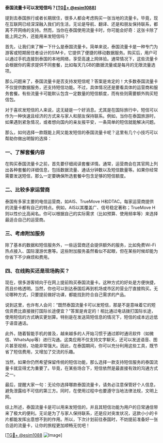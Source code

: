 **泰国流量卡可以发短信吗？[[TG💪+ @esim1088](https://t.me/s/esim1088)]**

提到去泰国旅行或者长期居住，很多人都会考虑购买一张当地的流量卡。毕竟，现在互联网已经深深融入我们的生活，无论是导航、翻译、还是和朋友保持联系，都离不开网络的支持。然而，当你在泰国使用流量卡时，你可能会好奇：这张卡除了能上网之外，还能用来发短信吗？

首先，让我们来了解一下什么是泰国流量卡。简单来说，泰国流量卡是一种专门为游客或短期居住者设计的SIM卡，它提供了便捷的移动数据服务。购买后，用户可以通过手机连接到泰国的本地网络，享受高速上网体验。通常情况下，这些流量卡会根据你的需求提供不同套餐，比如每天几GB的数据流量或是每月的无限流量选项。

那么问题来了，泰国流量卡是否支持发短信呢？答案是肯定的！大多数泰国流量卡不仅提供数据服务，还支持短信功能。不过，具体情况还是要看具体的运营商和服务套餐。有些流量卡可能默认包含一定数量的短信额度，而有些则需要额外购买短信包。

对于喜欢发短信的人来说，这无疑是一个好消息。尤其是在国际旅行中，短信可以作为一种快速且经济的方式来与家人和朋友保持联系。例如，当你在泰国旅游时，如果遇到紧急情况，或者想向国内的亲友报平安，一条简单的短信就能解决问题。

那么，如何选择一款既能上网又能发短信的泰国流量卡呢？这里有几个小技巧可以帮助你做出明智的选择：

### 一、了解套餐内容

在购买泰国流量卡之前，首先要仔细阅读套餐详情。通常，运营商会在其官网上列出各种套餐的详细信息，包括数据流量、通话分钟数以及短信数量等。如果你经常需要发送短信，那么一定要确保所选套餐中包含足够的短信额度。

### 二、比较多家运营商

泰国有多家主要的电信运营商，如AIS、TrueMove H和DTAC。每家运营商提供的流量卡都有自己的特点。例如，AIS以其覆盖广、信号稳定著称；TrueMove H则以性价比高闻名。你可以根据自己的实际需求（比如预算、使用频率等）来选择最适合自己的运营商。

### 三、考虑附加服务

除了基本的数据和短信服务外，一些运营商还会提供额外的服务，比如免费Wi-Fi热点接入、国际漫游优惠等。这些附加服务虽然看似不起眼，但在某些时候却能为你省下不少麻烦和费用。

### 四、在线购买还是现场购买？

现在，很多游客倾向于在网上提前购买泰国流量卡。这种方式的好处是方便快捷，而且价格透明。当然，你也可以到达泰国后再到机场或市区的营业厅直接购买。无论哪种方式，只要提前做好功课，都能找到符合自己需求的产品。

说到这里，也许有人会问：“既然泰国流量卡可以发短信，那是不是意味着它的短信资费比直接拨打国际长途便宜？”答案是肯定的！相比通过电话拨打国际长途，使用短信的方式确实更划算。特别是在发送简短信息的情况下，短信的成本远远低于语音通话。

此外，随着智能手机的普及，越来越多的人开始习惯于通过即时通讯软件（如微信、WhatsApp等）进行沟通。这类应用不仅支持文字聊天，还可以发送语音、图片甚至视频，功能非常强大。因此，在泰国期间，你可以充分利用这些工具，既节省了短信费用，又增加了交流的乐趣。

当然，如果你仍然希望保留传统的短信功能，那么选择一款支持短信服务的泰国流量卡就显得尤为重要了。毕竟，在某些场合下，短信依然是最直接有效的沟通方式之一。

最后，提醒大家一句：无论你选择哪款泰国流量卡，请务必注意保管好个人信息，避免泄露给不可信的第三方。同时，在使用过程中也要遵守当地法律法规，文明上网。

综上所述，泰国流量卡是可以用来发短信的，并且其短信功能为用户的日常通信带来了极大的便利。无论是为了与家人保持联系，还是应对突发状况，这款小小的卡片都能发挥出意想不到的作用。所以，下次计划前往泰国时，不妨提前准备好一张合适的流量卡，让你的旅程更加顺畅无忧吧！

[[TG💪+ @esim1088](https://t.me/s/esim1088) ![Image](https://i.postimg.cc/4NQfJmqS/Snipaste-2025-05-13-00-14-12.png)]